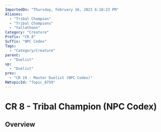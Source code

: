 ```yaml
---
ImportedOn: "Thursday, February 16, 2023 6:10:23 PM"
Aliases:
  - "Tribal Champion"
  - "Tribal Champions"
  - "Yallathoon"
Category: "Creature"
Prefix: "CR 8"
Suffix: "NPC Codex"
Tags:
  - "Category/Creature"
parent:
  - "Duelist"
up:
  - "Duelist"
prev:
  - "CR 19 - Master Duelist (NPC Codex)"
RWtopicId: "Topic_8759"
---
```

# CR 8 - Tribal Champion (NPC Codex)
## Overview
